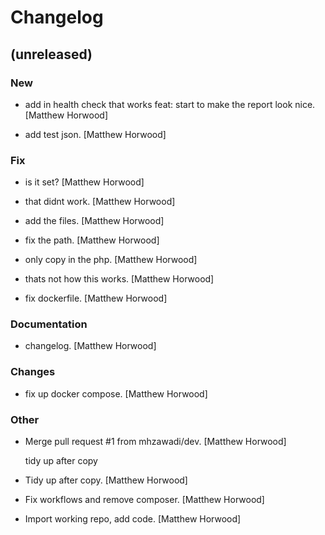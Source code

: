 # Changelog


## (unreleased)

### New

*  add in health check that works feat: start to make the report look nice. [Matthew Horwood]

*  add test json. [Matthew Horwood]

### Fix

*  is it set? [Matthew Horwood]

*  that didnt work. [Matthew Horwood]

*  add the files. [Matthew Horwood]

*  fix the path. [Matthew Horwood]

*  only copy in the php. [Matthew Horwood]

*  thats not how this works. [Matthew Horwood]

*  fix dockerfile. [Matthew Horwood]

### Documentation

*  changelog. [Matthew Horwood]

### Changes

*  fix up docker compose. [Matthew Horwood]

### Other

* Merge pull request #1 from mhzawadi/dev. [Matthew Horwood]

  tidy up after copy

* Tidy up after copy. [Matthew Horwood]

* Fix workflows and remove composer. [Matthew Horwood]

* Import working repo, add code. [Matthew Horwood]



